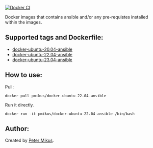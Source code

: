 [![Docker CI](https://github.com/pmikus/docker-ansible/actions/workflows/CI.yml/badge.svg)](https://github.com/pmikus/docker-ansible/actions/workflows/CI.yml)


Docker images that contains ansible and/or any pre-requistes installed within the images.

## Supported tags and Dockerfile:

- [docker-ubuntu-20.04-ansible](https://github.com/pmikus/docker-ansible/blob/master/ubuntu-20.04/Dockerfile)
- [docker-ubuntu-22.04-ansible](https://github.com/pmikus/docker-ansible/blob/master/ubuntu-22.04/Dockerfile)
- [docker-ubuntu-23.04-ansible](https://github.com/pmikus/docker-ansible/blob/master/ubuntu-22.10/Dockerfile)

## How to use:

Pull:

```shell
docker pull pmikus/docker-ubuntu-22.04-ansible
```

Run it directly.

```shell
docker run -it pmikus/docker-ubuntu-22.04-ansible /bin/bash
```

## Author:

Created by [Peter Mikus](https://www.linkedin.com/in/petermikus/).
